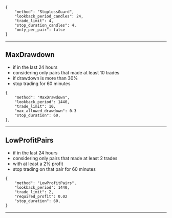 
```
{
    "method": "StoplossGuard",
    "lookback_period_candles": 24,
    "trade_limit": 4,
    "stop_duration_candles": 4,
    "only_per_pair": false
}
```
---
## MaxDrawdown
- if in the last 24 hours
- considering only pairs that made at least 10 trades
- if drawdown is more than 30%
- stop trading for 60 minutes
```
{
    "method": "MaxDrawdown",
    "lookback_period": 1440,
    "trade_limit": 10,
    "max_allowed_drawdown": 0.3
    "stop_duration": 60,
},
```
---
## LowProfitPairs
- if in the last 24 hours
- considering only pairs that made at least 2 trades
- with at least a 2% profit
- stop trading on that pair for 60 minutes
```
{
    "method": "LowProfitPairs",
    "lookback_period": 1440,
    "trade_limit": 2,
    "required_profit": 0.02
    "stop_duration": 60,
}
```
---
